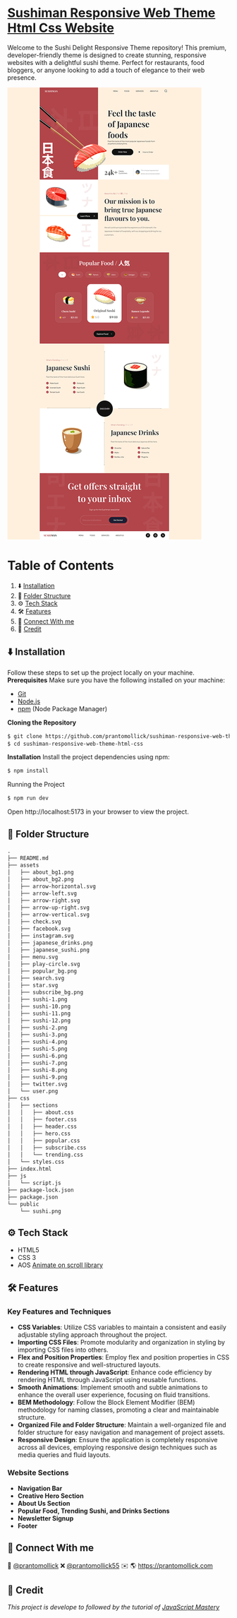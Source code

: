 # [Sushiman Responsive Web Theme Html Css Website](https://sushiman-responsive-website.netlify.app/)

Welcome to the Sushi Delight Responsive Theme repository! This premium, developer-friendly theme is designed to create stunning, responsive websites with a delightful sushi theme. Perfect for restaurants, food bloggers, or anyone looking to add a touch of elegance to their web presence.

[![Sushiman](./sushiman.png "a title")](https://sushiman-responsive-website.netlify.app/)

# Table of Contents

1. ⬇️ [Installation](#installation)
2. 📂 [Folder Structure](#folder-structure)
3. ⚙️ [Tech Stack](#tack-stack)
4. 🛠️ [Features](#features)
5. 🤝 [Connect With me](#contact)
6. 🧾 [Credit](#credit)

## <a name="installation">⬇️ Installation</a>

Follow these steps to set up the project locally on your machine.
**Prerequisites**
Make sure you have the following installed on your machine:

-   [Git](https://git-scm.com/)
-   [Node.js](https://nodejs.org/en)
-   [npm](https://www.npmjs.com/) (Node Package Manager)

**Cloning the Repository**

```bash
$ git clone https://github.com/prantomollick/sushiman-responsive-web-theme-html-css.git
$ cd sushiman-responsive-web-theme-html-css
```

**Installation**
Install the project dependencies using npm:

```bash
$ npm install
```

Running the Project

```bash
$ npm run dev
```

Open http://localhost:5173 in your browser to view the project.

## <a name="folder-structure">📂 Folder Structure</a>

```
.
├── README.md
├── assets
│   ├── about_bg1.png
│   ├── about_bg2.png
│   ├── arrow-horizontal.svg
│   ├── arrow-left.svg
│   ├── arrow-right.svg
│   ├── arrow-up-right.svg
│   ├── arrow-vertical.svg
│   ├── check.svg
│   ├── facebook.svg
│   ├── instagram.svg
│   ├── japanese_drinks.png
│   ├── japanese_sushi.png
│   ├── menu.svg
│   ├── play-circle.svg
│   ├── popular_bg.png
│   ├── search.svg
│   ├── star.svg
│   ├── subscribe_bg.png
│   ├── sushi-1.png
│   ├── sushi-10.png
│   ├── sushi-11.png
│   ├── sushi-12.png
│   ├── sushi-2.png
│   ├── sushi-3.png
│   ├── sushi-4.png
│   ├── sushi-5.png
│   ├── sushi-6.png
│   ├── sushi-7.png
│   ├── sushi-8.png
│   ├── sushi-9.png
│   ├── twitter.svg
│   └── user.png
├── css
│   ├── sections
│   │   ├── about.css
│   │   ├── footer.css
│   │   ├── header.css
│   │   ├── hero.css
│   │   ├── popular.css
│   │   ├── subscribe.css
│   │   └── trending.css
│   └── styles.css
├── index.html
├── js
│   └── script.js
├── package-lock.json
├── package.json
└── public
    └── sushi.png
```

## <a name="tack-stack">⚙️ Tech Stack</a>

-   HTML5
-   CSS 3
-   AOS [Animate on scroll library](https://www.npmjs.com/package/aos)

## <a name="features">🛠️ Features</a>

### Key Features and Techniques

-   **CSS Variables**: Utilize CSS variables to maintain a consistent and easily adjustable styling approach throughout the project.
-   **Importing CSS Files**: Promote modularity and organization in styling by importing CSS files into others.
-   **Flex and Position Properties**: Employ flex and position properties in CSS to create responsive and well-structured layouts.
-   **Rendering HTML through JavaScript**: Enhance code efficiency by rendering HTML through JavaScript using reusable functions.
-   **Smooth Animations**: Implement smooth and subtle animations to enhance the overall user experience, focusing on fluid transitions.
-   **BEM Methodology**: Follow the Block Element Modifier (BEM) methodology for naming classes, promoting a clear and maintainable structure.
-   **Organized File and Folder Structure**: Maintain a well-organized file and folder structure for easy navigation and management of project assets.
-   **Responsive Design**: Ensure the application is completely responsive across all devices, employing responsive design techniques such as media queries and fluid layouts.

### Website Sections

-   **Navigation Bar**
-   **Creative Hero Section**
-   **About Us Section**
-   **Popular Food, Trending Sushi, and Drinks Sections**
-   **Newsletter Signup**
-   **Footer**

## <a name="contact">🤝 Connect With me</a>

👥 [@prantomollick](https://www.linkedin.com/in/prantomollick/)
❌ [@prantomollick55](https://x.com/prantomollick55)
✉️
🌎 https://prantomollick.com

## <a name="credit">🧾 Credit</a>

<em><samll>This project is develope to followed by the tutorial of [JavaScript Mastery](https://www.youtube.com/watch?v=QRrPE9aj3wI)</samll></em>
